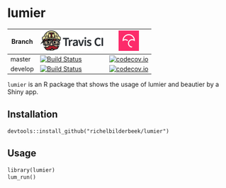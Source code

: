 # lumier

Branch|[![Travis CI logo](pics/TravisCI.png)](https://travis-ci.org)|[![Codecov logo](pics/Codecov.png)](https://www.codecov.io)
---|---|---
master|[![Build Status](https://travis-ci.org/richelbilderbeek/lumier.svg?branch=master)](https://travis-ci.org/richelbilderbeek/lumier)|[![codecov.io](https://codecov.io/github/richelbilderbeek/lumier/coverage.svg?branch=master)](https://codecov.io/github/richelbilderbeek/lumier/branch/master)
develop|[![Build Status](https://travis-ci.org/richelbilderbeek/lumier.svg?branch=develop)](https://travis-ci.org/richelbilderbeek/lumier)|[![codecov.io](https://codecov.io/github/richelbilderbeek/lumier/coverage.svg?branch=develop)](https://codecov.io/github/richelbilderbeek/lumier/branch/develop)

`lumier` is an R package that shows the usage of lumier and beautier by a Shiny app.

## Installation

```
devtools::install_github("richelbilderbeek/lumier")
```

## Usage

```
library(lumier)
lum_run()
```